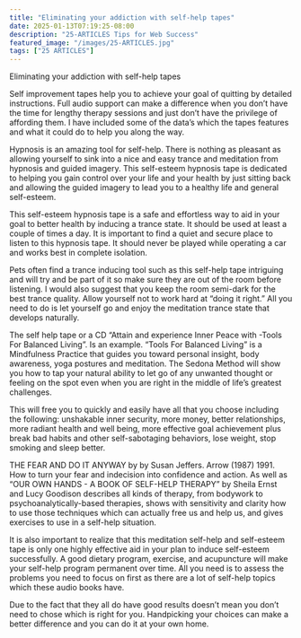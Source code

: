 ```yaml
---
title: "Eliminating your addiction with self-help tapes"
date: 2025-01-13T07:19:25-08:00
description: "25-ARTICLES Tips for Web Success"
featured_image: "/images/25-ARTICLES.jpg"
tags: ["25 ARTICLES"]
---
```


Eliminating your addiction with self-help tapes


Self improvement tapes help you to achieve your goal of quitting by detailed instructions. Full audio support can make a difference when you don’t have the time for lengthy therapy sessions and just don’t have the privilege of affording them. I have included some of the data’s which the tapes features and what it could do to help you along the way. 

Hypnosis is an amazing tool for self-help. There is nothing as pleasant as allowing yourself to sink into a nice and easy trance and meditation from hypnosis and guided imagery. This self-esteem hypnosis tape is dedicated to helping you gain control over your life and your health by just sitting back and allowing the guided imagery to lead you to a healthy life and general self-esteem.

This self-esteem hypnosis tape is a safe and effortless way to aid in your goal to better health by inducing a trance state. It should be used at least a couple of times a day. It is important to find a quiet and secure place to listen to this hypnosis tape. It should never be played while operating a car and works best in complete isolation.

Pets often find a trance inducing tool such as this self-help tape intriguing and will try and be part of it so make sure they are out of the room before listening. I would also suggest that you keep the room semi-dark for the best trance quality. Allow yourself not to work hard at “doing it right.” All you need to do is let yourself go and enjoy the meditation trance state that develops naturally.

The self help tape or a CD “Attain and experience Inner Peace with -Tools For Balanced Living”. Is an example.   “Tools For Balanced Living” is a Mindfulness Practice that guides you toward personal insight, body awareness, yoga postures and meditation. The Sedona Method will show you how to tap your natural ability to let go of any unwanted thought or feeling on the spot even when you are right in the middle of life’s greatest challenges. 

This will free you to quickly and easily have all that you choose including the following: unshakable inner security, more money, better relationships, more radiant health and well being, more effective goal achievement plus break bad habits and other self-sabotaging behaviors, lose weight, stop smoking and sleep better.

THE FEAR AND DO IT ANYWAY by by Susan Jeffers. Arrow (1987) 1991. How to turn your fear and indecision into confidence and action. As well as “OUR OWN HANDS - A BOOK OF SELF-HELP THERAPY” by Sheila Ernst and Lucy Goodison describes all kinds of therapy, from bodywork to psychoanalytically-based therapies, shows with sensitivity and clarity how to use those techniques which can actually free us and help us, and gives exercises to use in a self-help situation.

It is also important to realize that this meditation self-help and self-esteem tape is only one highly effective aid in your plan to induce self-esteem successfully. A good dietary program, exercise, and acupuncture will make your self-help program permanent over time. All you need is to assess the problems you need to focus on first as there are a lot of self-help topics which these audio books have.

Due to the fact that they all do have good results doesn’t mean you don’t need to chose which is right for you. Handpicking your choices can make a better difference and you can do it at your own home. 


